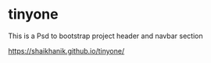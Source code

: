 # tinyone
This is a Psd to bootstrap project header and navbar section




https://shaikhanik.github.io/tinyone/
